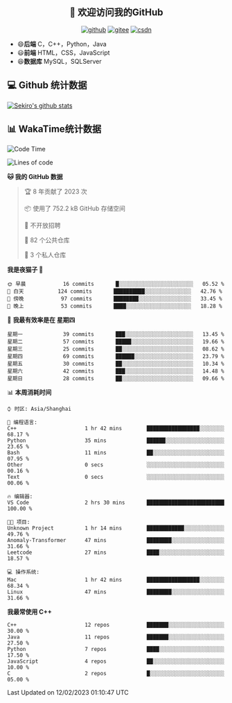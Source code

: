 <h2 align="center">👋 欢迎访问我的GitHub</h2>
<p align="center">
  <a href="https://666wxy666.github.io/"><img src="https://img.shields.io/badge/GitHub-24292e" alt="github"></a>
  <a href="https://gitee.com/wxy_666"><img src="https://img.shields.io/badge/Gitee-fe7300" alt="gitee"></a>
  <a href="https://blog.csdn.net/WXY_666"><img src="https://img.shields.io/badge/CSDN-cf000e" alt="csdn"></a>
</p>

- 😄**后端** C，C++，Python，Java
- 😃**前端** HTML，CSS，JavaScript
- 😆**数据库** MySQL，SQLServer

## 💻 Github 统计数据
[![Sekiro's github stats](https://github-readme-stats.vercel.app/api?username=666WXY666)](https://666wxy666.github.io/)

## 📊 WakaTime统计数据

<!--START_SECTION:waka-->
![Code Time](http://img.shields.io/badge/Code%20Time-1%2C446%20hrs%204%20mins-blue)

![Lines of code](https://img.shields.io/badge/%E4%BB%8E%E3%80%8CHello%20World%E3%80%8D%E8%B5%B7%E6%88%91%E5%B7%B2%E7%BB%8F%E5%86%99%E4%BA%86--361%20Thousand%20%E8%A1%8C%E4%BB%A3%E7%A0%81-blue)

**🐱 我的 GitHub 数据** 

> 🏆 8 年贡献了 2023 次
 > 
> 📦  使用了 752.2 kB GitHub 存储空间 
 > 
> 🚫 不开放招聘
 > 
> 📜 82 个公共仓库 
 > 
> 🔑 3 个私人仓库  
 > 
**我是夜猫子 🦉** 

```text
🌞 早晨            16 commits       █░░░░░░░░░░░░░░░░░░░░░░░░   05.52 % 
🌆 白天           124 commits       ██████████░░░░░░░░░░░░░░░   42.76 % 
🌃 傍晚            97 commits       ████████░░░░░░░░░░░░░░░░░   33.45 % 
🌙 晚上            53 commits       ████░░░░░░░░░░░░░░░░░░░░░   18.28 % 

```
📅 **我最有效率是在 星期四** 

```text
星期一             39 commits       ███░░░░░░░░░░░░░░░░░░░░░░   13.45 % 
星期二             57 commits       █████░░░░░░░░░░░░░░░░░░░░   19.66 % 
星期三             25 commits       ██░░░░░░░░░░░░░░░░░░░░░░░   08.62 % 
星期四             69 commits       ██████░░░░░░░░░░░░░░░░░░░   23.79 % 
星期五             30 commits       ██░░░░░░░░░░░░░░░░░░░░░░░   10.34 % 
星期六             42 commits       ███░░░░░░░░░░░░░░░░░░░░░░   14.48 % 
星期日             28 commits       ██░░░░░░░░░░░░░░░░░░░░░░░   09.66 % 

```


📊 **本周消耗时间** 

```text
⌚︎ 时区: Asia/Shanghai

💬 编程语言: 
C++                      1 hr 42 mins        █████████████████░░░░░░░░   68.17 % 
Python                   35 mins             ██████░░░░░░░░░░░░░░░░░░░   23.65 % 
Bash                     11 mins             ██░░░░░░░░░░░░░░░░░░░░░░░   07.95 % 
Other                    0 secs              ░░░░░░░░░░░░░░░░░░░░░░░░░   00.16 % 
Text                     0 secs              ░░░░░░░░░░░░░░░░░░░░░░░░░   00.06 % 

🔥 编辑器: 
VS Code                  2 hrs 30 mins       █████████████████████████   100.00 % 

🐱‍💻 项目: 
Unknown Project          1 hr 14 mins        ████████████░░░░░░░░░░░░░   49.76 % 
Anomaly-Transformer      47 mins             ████████░░░░░░░░░░░░░░░░░   31.66 % 
Leetcode                 27 mins             ████░░░░░░░░░░░░░░░░░░░░░   18.57 % 

💻 操作系统: 
Mac                      1 hr 42 mins        █████████████████░░░░░░░░   68.34 % 
Linux                    47 mins             ████████░░░░░░░░░░░░░░░░░   31.66 % 

```

**我最常使用 C++** 

```text
C++                      12 repos            ███████░░░░░░░░░░░░░░░░░░   30.00 % 
Java                     11 repos            ███████░░░░░░░░░░░░░░░░░░   27.50 % 
Python                   7 repos             ████░░░░░░░░░░░░░░░░░░░░░   17.50 % 
JavaScript               4 repos             ██░░░░░░░░░░░░░░░░░░░░░░░   10.00 % 
C                        2 repos             █░░░░░░░░░░░░░░░░░░░░░░░░   05.00 % 

```



 Last Updated on 12/02/2023 01:10:47 UTC
<!--END_SECTION:waka-->

<!--
**666WXY666/666WXY666** is a ✨ _special_ ✨ repository because its `README.md` (this file) appears on your GitHub profile.

Here are some ideas to get you started:

- 🔭 I’m currently working on ...
- 🌱 I’m currently learning ...
- 👯 I’m looking to collaborate on ...
- 🤔 I’m looking for help with ...
- 💬 Ask me about ...
- 📫 How to reach me: ...
- 😄 Pronouns: ...
- ⚡ Fun fact: ...
-->
